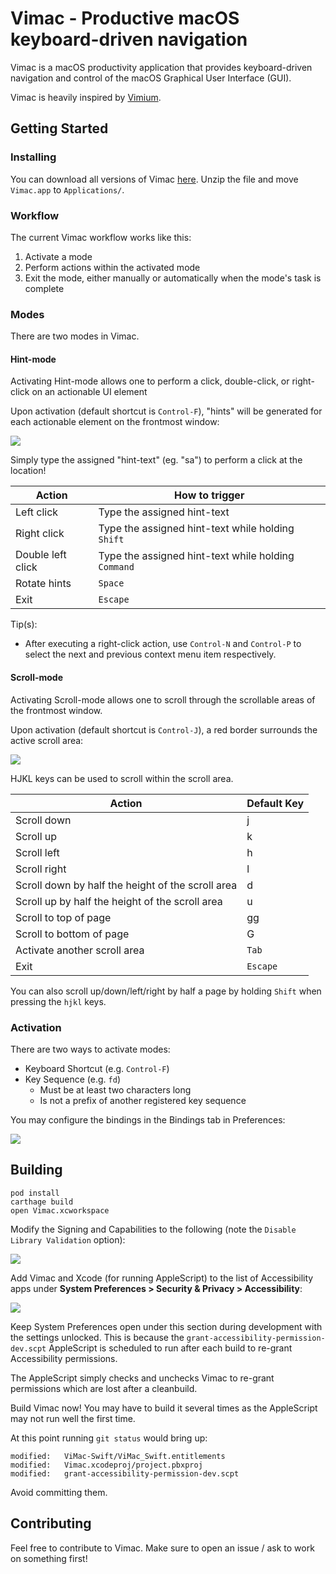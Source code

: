 # Vimac - Productive macOS keyboard-driven navigation

Vimac is a macOS productivity application that provides keyboard-driven navigation and control of the macOS Graphical User Interface (GUI).

Vimac is heavily inspired by [Vimium](https://github.com/philc/vimium/).

## Getting Started

### Installing

You can download all versions of Vimac [here](https://install.appcenter.ms/users/dexterleng/apps/vimac/distribution_groups/sparkle). Unzip the file and move `Vimac.app` to `Applications/`.

### Workflow

The current Vimac workflow works like this:

1. Activate a mode
2. Perform actions within the activated mode
3. Exit the mode, either manually or automatically when the mode's task is complete

### Modes

There are two modes in Vimac.

#### Hint-mode

Activating Hint-mode allows one to perform a click, double-click, or right-click on an actionable UI element

Upon activation (default shortcut is `Control-F`), "hints" will be generated for each actionable element on the frontmost window:

<img src="docs/hint-mode.gif">

Simply type the assigned "hint-text" (eg. "sa") to perform a click at the location!

| Action      | How to trigger |
|-----------|-------------
| Left click | Type the assigned hint-text |
| Right click | Type the assigned hint-text while holding `Shift` |
| Double left click | Type the assigned hint-text while holding `Command` |
| Rotate hints | `Space` |
| Exit | `Escape` |

Tip(s):
- After executing a right-click action, use `Control-N` and `Control-P` to select the next and previous context menu item respectively.

#### Scroll-mode

Activating Scroll-mode allows one to scroll through the scrollable areas of the frontmost window.

Upon activation (default shortcut is `Control-J`), a red border surrounds the active scroll area:

<img src="docs/scroll-mode.gif">

HJKL keys can be used to scroll within the scroll area.

| Action      | Default Key |
|-----------|-------------
| Scroll down | j |
| Scroll up | k |
| Scroll left | h |
| Scroll right | l |
| Scroll down by half the height of the scroll area | d |
| Scroll up by half the height of the scroll area | u |
| Scroll to top of page | gg |
| Scroll to bottom of page | G |
| Activate another scroll area | `Tab` |
| Exit | `Escape` |

You can also scroll up/down/left/right by half a page by holding `Shift` when pressing the `hjkl` keys.

### Activation

There are two ways to activate modes:

- Keyboard Shortcut (e.g. `Control-F`)
- Key Sequence (e.g. `fd`)
  - Must be at least two characters long
  - Is not a prefix of another registered key sequence

You may configure the bindings in the Bindings tab in Preferences:

<img src="docs/bindings.png">

## Building

```
pod install
carthage build
open Vimac.xcworkspace
```

Modify the Signing and Capabilities to the following (note the `Disable Library Validation` option):

![](docs/remove_signing.png)

Add Vimac and Xcode (for running AppleScript) to the list of Accessibility apps under **System Preferences > Security & Privacy > Accessibility**:

![](docs/vimac_xcode_accessibility.png)

Keep System Preferences open under this section during development with the settings unlocked. This is because the `grant-accessibility-permission-dev.scpt` AppleScript is scheduled to run after each build to re-grant Accessibility permissions.

The AppleScript simply checks and unchecks Vimac to re-grant permissions which are lost after a cleanbuild.

Build Vimac now! You may have to build it several times as the AppleScript may not run well the first time.

At this point running `git status` would bring up:

```
modified:   ViMac-Swift/ViMac_Swift.entitlements
modified:   Vimac.xcodeproj/project.pbxproj
modified:   grant-accessibility-permission-dev.scpt
```

Avoid committing them.

## Contributing

Feel free to contribute to Vimac. Make sure to open an issue / ask to work on something first!
